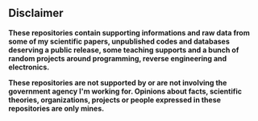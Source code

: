 ## Disclaimer

**These repositories contain supporting informations and raw data from some of my scientific papers, unpublished codes and databases deserving a public release, some teaching supports and a bunch of random projects around programming, reverse engineering and electronics.**

**These repositories are not supported by or are not involving the government agency I'm working for. Opinions about facts, scientific theories, organizations, projects or people expressed in these repositories are only mines.**